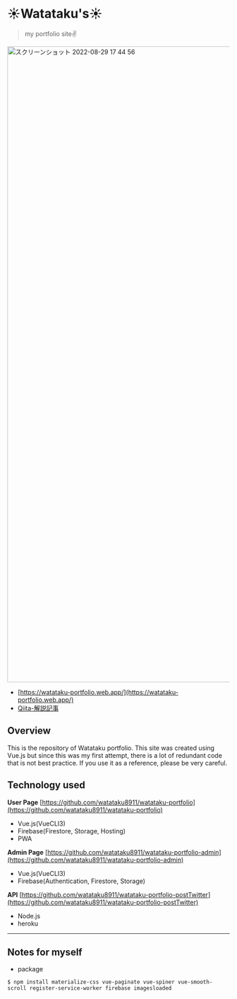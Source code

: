# ☀️Watataku's☀️

> my portfolio site✌️

<img width="1438" alt="スクリーンショット 2022-08-29 17 44 56" src="https://user-images.githubusercontent.com/39507718/187162651-10ed1f09-05b5-4a77-8928-bded17bd4856.png">


- [https://watataku-portfolio.web.app/](https://watataku-portfolio.web.app/)
- [Qiita-解説記事](https://qiita.com/watataku8911/items/bb68616a11824345675d)

## Overview
This is the repository of Watataku portfolio. This site was created using Vue.js but since this was my first attempt, there is a lot of redundant code that is not best practice. If you use it as a reference, please be very careful.

## Technology used

**User Page**
[https://github.com/watataku8911/watataku-portfolio](https://github.com/watataku8911/watataku-portfolio)

- Vue.js(VueCLI3)
- Firebase(Firestore, Storage, Hosting)
- PWA

**Admin Page**
[https://github.com/watataku8911/watataku-portfolio-admin](https://github.com/watataku8911/watataku-portfolio-admin)

- Vue.js(VueCLI3)
- Firebase(Authentication, Firestore, Storage)

**API**
[https://github.com/watataku8911/watataku-portfolio-postTwitter](https://github.com/watataku8911/watataku-portfolio-postTwitter)

- Node.js
- heroku

<hr>

## Notes for myself
- package
```
$ npm install materialize-css vue-paginate vue-spiner vue-smooth-scroll register-service-worker firebase imagesloaded
```

